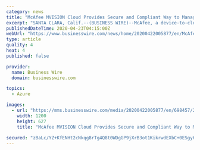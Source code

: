 ```yaml
---
category: news
title: "McAfee MVISION Cloud Provides Secure and Compliant Way to Manage Data and User Activity in Microsoft Teams"
excerpt: "SANTA CLARA, Calif.--(BUSINESS WIRE)--McAfee, a device-to-cloud cybersecurity company, today announced that McAfee MVISION Cloud now supports encryption enhancements in Microsoft Teams, including encrypted webhooks and encrypted payloads. This enables organizations to improve productivity of their employees by letting them use Teams as a ..."
publishedDateTime: 2020-04-23T04:15:00Z
webUrl: "https://www.businesswire.com/news/home/20200422005877/en/McAfee-MVISION-Cloud-Secure-Compliant-Manage-Data"
type: article
quality: 4
heat: 4
published: false

provider:
  name: Business Wire
  domain: businesswire.com

topics:
  - Azure

images:
  - url: "https://mms.businesswire.com/media/20200422005877/en/698457/23/McA_Logo.jpg"
    width: 1200
    height: 627
    title: "McAfee MVISION Cloud Provides Secure and Compliant Way to Manage Data and User Activity in Microsoft Teams"

secured: "zBaLc/YZ+KfENHt2cNkqg8rTg4Q8t0WDgGP9jXrB3ot1KikrwdEXbC+0ESgy6+Us2x33wI8XG/n0Qnm1WMMtBJbba3tk1nxFbbvoqOp9kUaUIgYOWayadInU6s0Fci9AH7DvOFY/IyGgz38zZgw0SBVwCNOKgfQxlXUoffIOrjkkP9DKxI6XPs2QkxYliOuVwPhQ9pk8FcyEo4Ekj7slixmjghl8DSd0ZnMW0sQsNCOBRxlDwGvzjk10LmV5Ay7bmpKg08UY3I9O9paYzArYrbuz6sZ30Ig8byC7er4Zlda2gDpKjjvEjRdKET7WYIX1yH1m5k4KPcA7ufcm3SmQNVBDcYHx7V5WbaztSL5I5RbRjN320mI8d6VPccQ12b58c0ocNaPcfp24oqGHpyZZlIopDdGKNtwOSRCW+haZn6DKWUDcSylqIDj6ZJMO6itmqkcBkhMguggGHIeRtJeSo5UoX82db7x+mvZaOvcjQ3Q=;zCKuwsMo5HzQzSJY2Fuy0g=="
---
```


